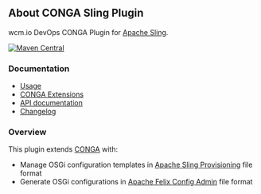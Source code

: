## About CONGA Sling Plugin

wcm.io DevOps CONGA Plugin for [Apache Sling][sling].

[![Maven Central](https://maven-badges.herokuapp.com/maven-central/io.wcm.devops.conga.plugins/io.wcm.devops.conga.plugins.sling/badge.svg)](https://maven-badges.herokuapp.com/maven-central/io.wcm.devops.conga.plugins/io.wcm.devops.conga.plugins.sling)


### Documentation

* [Usage][usage]
* [CONGA Extensions][extensions]
* [API documentation][apidocs]
* [Changelog][changelog]


### Overview

This plugin extends [CONGA][conga] with:

* Manage OSGi configuration templates in [Apache Sling Provisioning][sling-provisioning] file format
* Generate OSGi configurations in [Apache Felix Config Admin][felix-configadmin] file format



[usage]: usage.html
[extensions]: extensions.html
[apidocs]: conga-sling-plugin/apidocs/
[changelog]: changes-report.html
[conga]: http://devops.wcm.io/conga/
[sling]: http://sling.apache.org/
[sling-provisioning]: https://sling.apache.org/documentation/development/slingstart.html
[felix-configadmin]: http://felix.apache.org/documentation/subprojects/apache-felix-config-admin.html
